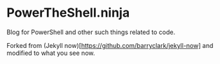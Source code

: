 # PowerTheShell.ninja

Blog for PowerShell and other such things related to code.

Forked from (Jekyll now)[https://github.com/barryclark/jekyll-now] and modified to what you see now.
